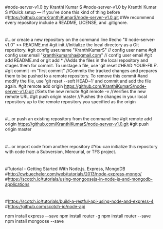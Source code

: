 #node-server-v1.0 by Kranthi Kumar S
#node-server-v1.0 by Kranthi Kumar S
#Quick setup — if you’ve done this kind of thing before
#https://github.com/KranthiKumarS/node-server-v1.0.git
#We recommend every repository include a README, LICENSE, and .gitignore.
#
#…or create a new repository on the command line
#echo "# node-server-v1.0" >> README.md
#git init //Initialize the local directory as a Git repository.
#git config user.name "KranthiKumarS" // config user name
#git config user.email "kranthikumarsha@gmail.com" // config user email
#git add README.md or  git add * //Adds the files in the local repository and stages them for commit. To unstage a file, use 'git reset #HEAD YOUR-FILE'.
#git commit -m "first commit" //Commits the tracked changes and prepares them to be pushed to a remote repository. To remove this commit #and modify the file, use 'git reset --soft HEAD~1' and commit and add the file again.
#git remote add origin https://github.com/KranthiKumarS/node-server-v1.0.git //Sets the new remote
#git remote -v //Verifies the new remote URL
#git push origin master //Pushes the changes in your local repository up to the remote repository you specified as the origin
#
#…or push an existing repository from the command line
#git remote add origin https://github.com/KranthiKumarS/node-server-v1.0.git
#git push origin master
#
#…or import code from another repository
#You can initialize this repository with code from a Subversion, Mercurial, or TFS project.
#
#
#
#Tutorial - Getting Started With Node.js, Express, MongoDB
#http://cwbuecheler.com/web/tutorials/2013/node-express-mongo/
#https://scotch.io/tutorials/using-mongoosejs-in-node-js-and-mongodb-applications
#
#https://scotch.io/tutorials/build-a-restful-api-using-node-and-express-4
#https://github.com/scotch-io/node-api

npm install express --save
npm install router -g
npm install router --save
npm install mongoose --save